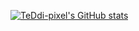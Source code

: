 [![TeDdi-pixel's GitHub stats](https://github-readme-stats.vercel.app/api?username=TeDdi-pixel)](https://github.com/TeDdi-pixel/github-readme-stats)


